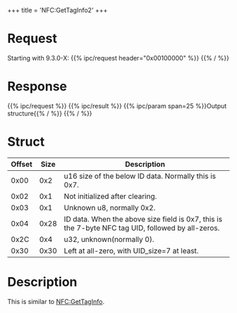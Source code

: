 +++
title = 'NFC:GetTagInfo2'
+++

# Request

Starting with 9.3.0-X: {{% ipc/request header="0x00100000" %}}
{{% / %}}

# Response

{{% ipc/request %}}
{{% ipc/result %}}
{{% ipc/param span=25 %}}Output structure{{% / %}}
{{% / %}}

# Struct

| Offset | Size | Description                                                                                       |
|--------|------|---------------------------------------------------------------------------------------------------|
| 0x00   | 0x2  | u16 size of the below ID data. Normally this is 0x7.                                              |
| 0x02   | 0x1  | Not initialized after clearing.                                                                   |
| 0x03   | 0x1  | Unknown u8, normally 0x2.                                                                         |
| 0x04   | 0x28 | ID data. When the above size field is 0x7, this is the 7-byte NFC tag UID, followed by all-zeros. |
| 0x2C   | 0x4  | u32, unknown(normally 0).                                                                         |
| 0x30   | 0x30 | Left at all-zero, with UID_size=7 at least.                                                       |

# Description

This is similar to [NFC:GetTagInfo](NFC:GetTagInfo "wikilink").
